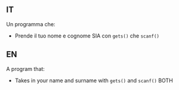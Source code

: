 ## IT
Un programma che:
- Prende il tuo nome e cognome SIA con `gets()` che `scanf()`
## EN
A program that:
- Takes in your name and surname with `gets()` and `scanf()` BOTH
